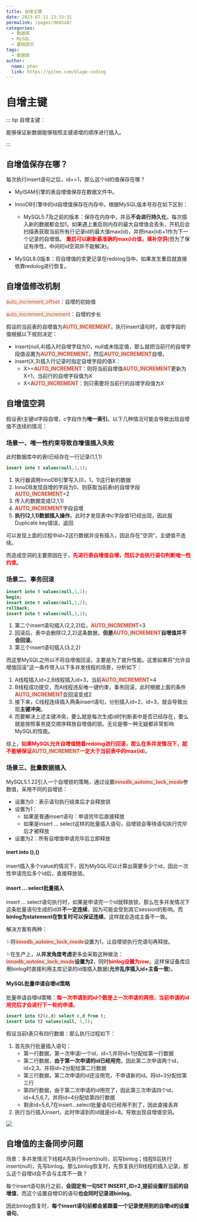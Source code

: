 ```yaml
---
title: 自增主键
date: 2023-07-11 13:33:31
permalink: /pages/d665a8/
categories:
  - 数据库
  - MySQL
  - 基础部分
tags:
  - 数据库
author: 
  name: phan
  link: https://gitee.com/blage-coding
---
```

# 自增主键

::: tip 自增主键：

能够保证新数据能够按照主键递增的顺序进行插入。

:::

## 自增值保存在哪？

每次执行insert语句之后，id+=1，那么这个id的值保存在哪？

- MyISAM引擎的表自增值保存在数据文件中。

- InnoDB引擎中的id自增值保存在内存中。根据MySQL版本号存在如下区别：

  - MySQL5.7及之前的版本：保存在内存中，并且**不会进行持久化**，每次插入新的数据都会加1。如果遇上重启则内存的最大自增值会丢失，开机后会扫描表获取当前所有行记录id的最大值max(id)，并把max(id)+1作为下一个记录的自增值。
    <font color="red">**重启可以刷新最准确的max(id)值，填补空洞**</font>(但为了保证有序性，中间的id空洞并不能解决)。
- MySQL8.0版本：将自增值的变更记录在redolog当中，如果发生重启就直接依靠redolog进行恢复。

## 自增值修改机制

<font style="background: rgb(240, 240, 236)" color="#d94a33">auto_increment_offset</font>：自增的初始值

<font style="background: rgb(240, 240, 236)" color="#d94a33">auto_increment_increment</font>：自增的步长

假设的当前表的自增值为<font style="background: rgb(240, 240, 236)" color="#d94a33">**AUTO_INCREMENT**</font>，执行insert语句时，自增字段的值根据以下规则决定：

- insert(null,4)插入时自增字段为0，null或未指定值，那么就把当前行的自增字段值设置为<font style="background: rgb(240, 240, 236)" color="#d94a33">**AUTO_INCREMENT**</font>，然后<font style="background: rgb(240, 240, 236)" color="#d94a33">**AUTO_INCREMENT**</font>自增。
- insert(X,3)插入行记录时指定自增字段的值X：
  - X>=<font style="background: rgb(240, 240, 236)" color="#d94a33">**AUTO_INCREMENT**</font>：则将当前自增值<font style="background: rgb(240, 240, 236)" color="#d94a33">**AUTO_INCREMENT**</font>更新为X+1，当前行的自增字段值为X
  - X<<font style="background: rgb(240, 240, 236)" color="#d94a33">**AUTO_INCREMENT**</font>：则只需要将当前行的自增字段值为X

## 自增值空洞

假设表t主键id字段自增，c字段作为**唯一索引**。以下几种情况可能会导致出现自增值不连续的情况：

### 场景一、唯一性约束导致自增值插入失败

此时数据库中的表t已经存在一行记录(1,1,1)

```sql
insert into t values(null,1,1);
```

1. 执行器调用InnoDB引擎写入(0，1，1)这行新的数据
2. InnoDB发现自增的字段为0、则获取当前表t的自增字段<font style="background: rgb(240, 240, 236)" color="#d94a33">**AUTO_INCREMENT**</font>=2
3. 传入的数据变成(2,1,1)
4. <font style="background: rgb(240, 240, 236)" color="#d94a33">**AUTO_INCREMENT**</font>字段自增
5. **执行(2,1,1)数据插入操作**。此时才发现表中c字段值1已经出现，因此报Duplicate key错误，返回

可以发现上面的过程中id=2这行数据并没有插入，因此存在“空洞”，主键值不连续。

而造成空洞的主要原因在于，<font color="red">**先进行表自增值自增，然后才会执行语句判断唯一性约束**</font>。

### 场景二、事务回滚

```sql
insert into t values(null,1,1);
begin;
insert into t values(null,2,2);
rollback;
insert into t values(null,2,2);
```

1. 第二个insert语句插入(2,2,2)后，<font style="background: rgb(240, 240, 236)" color="#d94a33">**AUTO_INCREMENT**</font>=3
2. 回滚后，表中会删除(2,2,2)这条数据，**但是<font style="background: rgb(240, 240, 236)" color="#d94a33">AUTO_INCREMENT</font>自增值并不会回滚**。
3. 第三个insert语句插入(3,2,2)

而这里MySQL之所以不将自增值回滚，主要是为了提升性能。这里如果将“允许自增值回滚”这一条件带入以下多并发线程的场景，分析如下：

1. A线程插入id=2,B线程插入id=3，当前<font style="background: rgb(240, 240, 236)" color="#d94a33">**AUTO_INCREMENT**</font>=4
2. B线程成功提交，而A线程违反唯一键约束，事务回滚，此时根据上面的条件<font style="background: rgb(240, 240, 236)" color="#d94a33">**AUTO_INCREMENT**</font>会回滚变成2
3. 接下来，C线程连续插入两条insert语句，分别插入id=2，id=3，就会导致出现**主键冲突**。
4. 而要解决上述主键冲突，要么就是每次生成id时判断表中是否已经存在，要么就是按照事务提交顺序释放自增值的锁。无论是哪一种无疑都非常影响MySQL的性能。

综上，<font color="red">**如果MySQL允许自增值随着redolog进行回滚，那么在多并发情况下，就不能够保证**</font><font style="background: rgb(240, 240, 236)" color="#d94a33">**AUTO_INCREMENT**</font><font color="red">**一定大于当前表中的max(id**</font>)。

### 场景三、批量数据插入

MySQL5.1.22引入一个自增锁的策略，通过设置<font style="background: rgb(240, 240, 236)" color="#d94a33">**innodb_autoinc_lock_mode**</font>参数值，采用不同的自增锁：

- 设置为0：表示语句执行结束后才会释放锁
- 设置为1：
  - 如果是普通insert语句：申请完毕后直接释放
  - 如果是insert ... select这样的批量插入语句，自增锁会等待语句执行完毕后才被释放
- 设置为2：所有自增值申请完毕后立即释放

#### inert into (),()

insert插入多个value的情况下，因为MySQL可以计算出需要多少个id，因此一次性申请完后多个id后，直接释放锁。

#### insert ... select批量插入

insert ... select语句执行时，如果是申请完一个id就释放锁，那么在多并发情况下这条批量语句生成的id并**不一定连续**，因为可能会受到其它session的影响。而**binlog为statement在恢复时可以保证连续**，这样就会造成主备不一致。

解决方案有两种：

✨将<font style="background: rgb(240, 240, 236)" color="#d94a33">**innodb_autoinc_lock_mode**</font>设置为1，让自增锁执行完语句再释放。

✨在生产上，从**并发角度考虑**更多会采取这种做法：<font style="background: rgb(240, 240, 236)" color="#d94a33">**innodb_autoinc_lock_mode**</font>**设置为2**，同时<font color="red">**binlog设置为row**</font>。这样保证备库应用binlog时直接利用主库记录的id值插入数据(**允许乱序插入id+主备一致**)。

#### MySQL批量申请自增id策略

批量申请自增id策略：<font color="red">**每一次申请到的id个数是上一次申请的两倍，当前申请的id用完后才会进行下一轮的申请**</font>。

```sql
insert into t2(c,d) select c,d from t;
insert into t2 values(null, 5,5);
```

假设当前t表只有四行数据：那么执行过程如下：

1. 首先执行批量插入语句：
   - 第一行数据，第一次申请i一个id，id=1;并将id=1分配给第一行数据
   - 第二行数据，**由于第一次申请的id已经用完**，因此第二次申请两个id，id=2,3。并将id=2分配给第二行数据
   - 第三行数据，第二次申请的id还没用完，不申请新的id。将id=3分配给第三行
   - 第四行数据，由于第二次申请的id用完了，因此第三次申请四个id，id=4,5,6,7。并将id=4分配给第四行数据
   - 剩余id=5,6,7在insert...select批量语句已经用不到了，因此直接丢弃
2. 执行当行插入insert，此时申请到的id就是id=8。导致出现自增值空洞。

<div align=left> <img src=https://jsd.cdn.zzko.cn/gh/blage-coding/picx-images-hosting@master/20230711/image.4h6zqkac2ps0.webp /> </div>

## 自增值的主备同步问题

场景：多并发情况下线程A先执行insert(null)，后写binlog；线程B后执行insert(null)，先写binlog。那么binlog恢复时，先恢复执行B线程的插入记录，那么这个自增id会不会与主库不一致？

每个insert语句执行之前，**会固定有一句SET INSERT_ID=2,提前设置好当前的自增值**，而这个设置自增ID的语句**也会同时记录进binlog**。

因此binlog恢复时，**每个insert语句前都会紧跟着一个记录使用到的自增id的设置语句**。